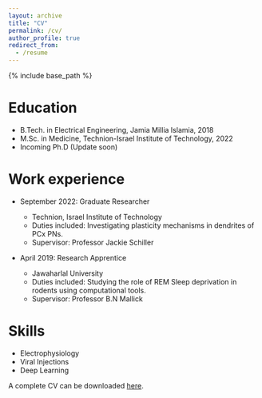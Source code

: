 ```yaml
---
layout: archive
title: "CV"
permalink: /cv/
author_profile: true
redirect_from:
  - /resume
---
```


{% include base_path %}




Education
======
* B.Tech. in Electrical Engineering, Jamia Millia Islamia, 2018
* M.Sc. in Medicine, Technion-Israel Institute of Technology, 2022
* Incoming Ph.D (Update soon)




Work experience
======
* September 2022: Graduate Researcher 
  * Technion, Israel Institute of Technology
  * Duties included: Investigating plasticity mechanisms in dendrites of PCx PNs.
  * Supervisor: Professor Jackie Schiller


* April 2019: Research Apprentice
  * Jawaharlal University
  * Duties included: Studying the role of REM Sleep deprivation in rodents using computational tools.
  * Supervisor: Professor B.N Mallick
  



Skills
======
* Electrophysiology
* Viral Injections
* Deep Learning

A complete CV can be downloaded [here](/files/CV_MS.pdf).


<!--
Publications
======
  <ul>{% for post in site.publications %}
    {% include archive-single-cv.html %}
  {% endfor %}</ul>
  
Talks
======
  <ul>{% for post in site.talks %}
    {% include archive-single-talk-cv.html %}
  {% endfor %}</ul>

Teaching
======
  <ul>{% for post in site.teaching %}
    {% include archive-single-cv.html %}
  {% endfor %}</ul>
  
Service and leadership
======
* Currently signed in to 43 different slack teams

-->  

